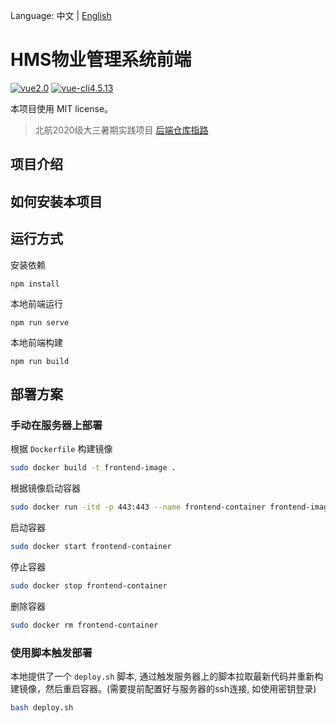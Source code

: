 Language: 中文 | [English](README_EN.md)

# HMS物业管理系统前端

[![vue2.0](https://img.shields.io/badge/vue-2.0-brightgreen)](https://cn.vuejs.org/) [![vue-cli4.5.13](https://img.shields.io/badge/vue--cli-4.5.13-blue)](https://cli.vuejs.org/)

本项目使用 MIT license。

> 北航2020级大三暑期实践项目 
[后端仓库指路](https://git.code.tencent.com/8c49d71dc01e57667266b1bd940a74d6/e83eb69fc5caaeab6691bb17c53300a3/backend)


## 项目介绍


## 如何安装本项目


## 运行方式

安装依赖

```
npm install
```

本地前端运行

```
npm run serve
```

本地前端构建

```
npm run build
```

## 部署方案

### 手动在服务器上部署

根据 `Dockerfile` 构建镜像

```bash
sudo docker build -t frontend-image .
```


根据镜像启动容器

```bash
sudo docker run -itd -p 443:443 --name frontend-container frontend-image
```


启动容器

```bash
sudo docker start frontend-container
```

停止容器

```bash
sudo docker stop frontend-container
```

删除容器

```bash
sudo docker rm frontend-container 
```

### 使用脚本触发部署

本地提供了一个 `deploy.sh` 脚本, 通过触发服务器上的脚本拉取最新代码并重新构建镜像，然后重启容器。(需要提前配置好与服务器的ssh连接, 如使用密钥登录)

```bash
bash deploy.sh
```